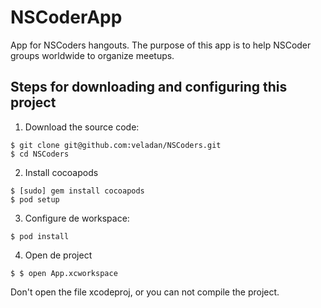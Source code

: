 NSCoderApp
==========

App for NSCoders hangouts. The purpose of this app is to help NSCoder groups worldwide to organize meetups.

## Steps for downloading and configuring this project

1. Download the source code:    
```
$ git clone git@github.com:veladan/NSCoders.git
$ cd NSCoders
```

2. Install cocoapods     
```
$ [sudo] gem install cocoapods
$ pod setup  
```

3. Configure de workspace:   
```
$ pod install 
```

4. Open de project
```
$ $ open App.xcworkspace   
```
Don't open the file xcodeproj, or you can not compile the project.
